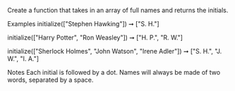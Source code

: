 Create a function that takes in an array of full names and returns the initials.

Examples
initialize(["Stephen Hawking"]) ➞ ["S. H."]

initialize(["Harry Potter", "Ron Weasley"]) ➞ ["H. P.", "R. W."]

initialize(["Sherlock Holmes", "John Watson", "Irene Adler"]) ➞ ["S. H.", "J. W.", "I. A."]

Notes
Each initial is followed by a dot.
Names will always be made of two words, separated by a space.